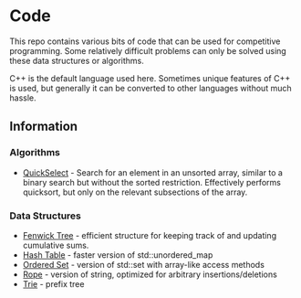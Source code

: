 # Code

This repo contains various bits of code that can be used for competitive programming. Some relatively difficult problems can only be solved using these data structures or algorithms.

C++ is the default language used here. Sometimes unique features of C++ is used, but generally it can be converted to other languages without much hassle.

## Information

### Algorithms

* [QuickSelect](./snippets/algorithm/quickselect.cpp) - Search for an element in an unsorted array, similar to a binary search but without the sorted restriction. Effectively performs quicksort, but only on the relevant subsections of the array.

### Data Structures

* [Fenwick Tree](./snippets/data_structures/fenwick.cpp) - efficient structure for keeping track of and updating cumulative sums.
* [Hash Table](./snippets/data_structures/hashtable.cpp) - faster version of std::unordered_map
* [Ordered Set](./snippets/data_structures/ordered_set.cpp) - version of std::set with array-like access methods
* [Rope](./snippets/data_structures/rope.cpp) - version of string, optimized for arbitrary insertions/deletions
* [Trie](./snippets/data_structure/trie.cpp) - prefix tree
